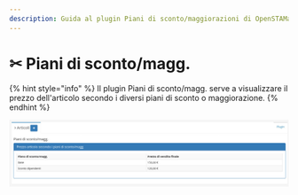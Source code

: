 ```yaml
---
description: Guida al plugin Piani di sconto/maggiorazioni di OpenSTAManager
---
```


# ✂ Piani di sconto/magg.

{% hint style="info" %}
Il plugin Piani di sconto/magg. serve a visualizzare il prezzo dell'articolo secondo i diversi piani di sconto o maggiorazione.
{% endhint %}

![](<../../../../../.gitbook/assets/image (486).png>)
